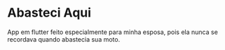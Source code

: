 # Abasteci Aqui

App em flutter feito especialmente para minha esposa, pois ela nunca se recordava quando abastecia sua moto.

